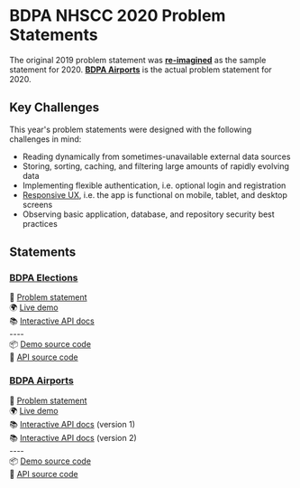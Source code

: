 # BDPA NHSCC 2020 Problem Statements

The original 2019 problem statement was [**re-imagined**](/2019/elections) as
the sample statement for 2020. [**BDPA Airports**](/2020/airports) is the actual
problem statement for 2020.

## Key Challenges

This year's problem statements were designed with the following challenges in
mind:

- Reading dynamically from sometimes-unavailable external data sources
- Storing, sorting, caching, and filtering large amounts of rapidly evolving
  data
- Implementing flexible authentication, i.e. optional login and registration
- [Responsive UX](https://en.wikipedia.org/wiki/Responsive_web_design), i.e. the
  app is functional on mobile, tablet, and desktop screens
- Observing basic application, database, and repository security best practices

## Statements

<!-- prettier-ignore-start -->

### [**BDPA Elections**](/2019/elections)

📑 [Problem statement](/2019/elections)  
🌍 [Live demo](https://elections.solutions.hscc.bdpa.org)  
📚 [Interactive API docs](https://hscc4cfe8be7.docs.apiary.io/)  
\-\-\-\-  
📦 [Demo source code](https://github.com/nhscc/elections.solutions.hscc.bdpa.org)  
🎒 [API source code](https://github.com/nhscc/elections.api.hscc.bdpa.org)

### [**BDPA Airports**](/2020/airports)

📑 [Problem statement](/2020/airports)  
🌍 [Live demo](https://airports.solutions.hscc.bdpa.org)  
📚 [Interactive API docs](https://hsccdfbb7244.docs.apiary.io/) (version 1)  
📚 [Interactive API docs](https://hscc210ff8c0.docs.apiary.io/) (version 2)  
\-\-\-\-  
📦 [Demo source code](https://github.com/nhscc/airports.solutions.hscc.bdpa.org)  
🎒 [API source code](https://github.com/nhscc/airports.api.hscc.bdpa.org)

<!-- prettier-ignore-end -->
